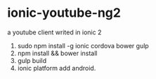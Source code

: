 # ionic-youtube-ng2
a youtube client writed in ionic 2 

1. sudo npm install -g ionic cordova bower gulp
2. npm install && bower install
3. gulp build
4. ionic platform add android.

